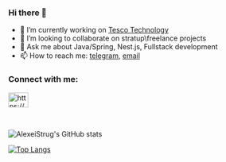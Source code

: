 ### Hi there 👋

- 🔭 I’m currently working on [Tesco Technology](https://www.tesco-careers.com/technology/uk/en)
- 👯 I’m looking to collaborate on stratup\freelance projects
- 💬 Ask me about Java/Spring, Nest.js, Fullstack development
- 📫 How to reach me: [telegram](https://t.me/alexstrug), [email](alexeistrug@gmail.com)

<h3 align="left">Connect with me:</h3>
 <a href="https://linkedin.com/in/https://www.linkedin.com/in/alexei-strug/" target="blank">
   <img align="center" src="https://raw.githubusercontent.com/rahuldkjain/github-profile-readme-generator/master/src/images/icons/Social/linked-in-alt.svg" alt="https://www.linkedin.com/in/alexei-strug/" height="30" width="40" />
  </a>
</p>

<br>

![AlexeiStrug's GitHub stats](https://github-readme-stats.vercel.app/api?username=AlexeiStrug&show_icons=true&count_private=true&theme=tokyonight)

[![Top Langs](https://github-readme-stats.vercel.app/api/top-langs/?username=AlexeiStrug&layout=compact&theme=tokyonight)](https://github.com/anuraghazra/github-readme-stats)

